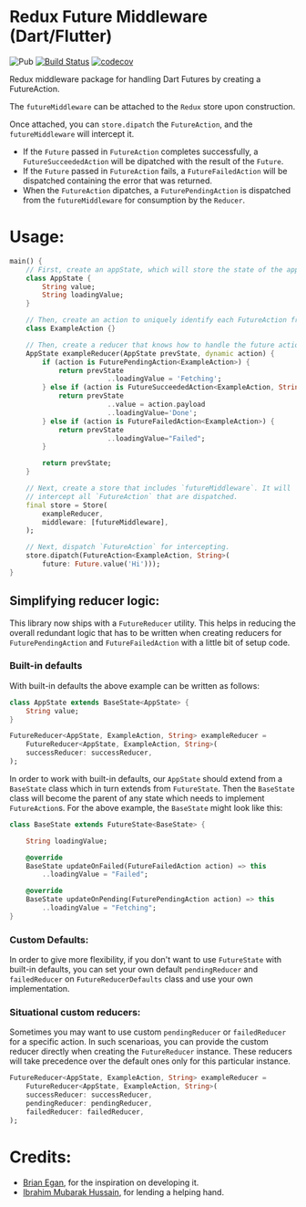 # Redux Future Middleware (Dart/Flutter)

![Pub](https://img.shields.io/pub/v/redux_future_middleware)
[![Build Status](https://travis-ci.org/shbmbhrdwj/redux_future.svg?branch=master)](https://travis-ci.org/shbmbhrdwj/redux_future) [![codecov](https://codecov.io/gh/shbmbhrdwj/redux_future/branch/master/graph/badge.svg)](https://codecov.io/gh/shbmbhrdwj/redux_future)

Redux middleware package for handling Dart Futures by creating a FutureAction.

The `futureMiddleware` can be attached to the `Redux` store upon construction.

Once attached, you can `store.dipatch` the `FutureAction`, and the `futureMiddleware` will intercept it.

- If the `Future` passed in `FutureAction` completes successfully, a `FutureSucceededAction` will be dipatched with the result of the `Future`.
- If the `Future` passed in `FutureAction` fails, a `FutureFailedAction` will be dispatched containing the error that was returned.
- When the `FutureAction` dipatches, a `FuturePendingAction` is dispatched from the `futureMiddleware` for consumption by the `Reducer`.

# Usage:

```dart
main() {
    // First, create an appState, which will store the state of the app at any instant.
    class AppState {
        String value;
        String loadingValue;
    }

    // Then, create an action to uniquely identify each FutureAction from others.
    class ExampleAction {}

    // Then, create a reducer that knows how to handle the future actions
    AppState exampleReducer(AppState prevState, dynamic action) {
        if (action is FuturePendingAction<ExampleAction>) {
            return prevState
                        ..loadingValue = 'Fetching';
        } else if (action is FutureSucceededAction<ExampleAction, String>) {
            return prevState
                        ..value = action.payload
                        ..loadingValue='Done';
        } else if (action is FutureFailedAction<ExampleAction>) {
            return prevState
                        ..loadingValue="Failed";
        }

        return prevState;
    }

    // Next, create a store that includes `futureMiddleware`. It will
    // intercept all `FutureAction` that are dispatched.
    final store = Store(
        exampleReducer,
        middleware: [futureMiddleware],
    );

    // Next, dispatch `FutureAction` for intercepting.
    store.dipatch(FutureAction<ExampleAction, String>(
        future: Future.value('Hi')));
}
```

## Simplifying reducer logic:

This library now ships with a `FutureReducer` utility. This helps in reducing the overall redundant logic that has to be written when creating reducers for `FuturePendingAction` and `FutureFailedAction` with a little bit of setup code.

### Built-in defaults

With built-in defaults the above example can be written as follows:

```dart
class AppState extends BaseState<AppState> {
    String value;
}

FutureReducer<AppState, ExampleAction, String> exampleReducer =
    FutureReducer<AppState, ExampleAction, String>(
    successReducer: successReducer,
);
```

In order to work with built-in defaults, our `AppState` should extend from a `BaseState` class which in turn extends
from `FutureState`. Then the `BaseState` class will become the parent of any state which needs to implement `FutureAction`s. For the above example, the `BaseState` might look like this:

```dart
class BaseState extends FutureState<BaseState> {

    String loadingValue;

    @override
    BaseState updateOnFailed(FutureFailedAction action) => this
        ..loadingValue = "Failed";

    @override
    BaseState updateOnPending(FuturePendingAction action) => this
        ..loadingValue = "Fetching";
}
```

### Custom Defaults:

In order to give more flexibility, if you don't want to use `FutureState` with built-in defaults, you can set your own
default `pendingReducer` and `failedReducer` on `FutureReducerDefaults` class and use your own implementation.

### Situational custom reducers:

Sometimes you may want to use custom `pendingReducer` or `failedReducer` for a specific action. In such scenarioas, you can provide the custom reducer directly when creating the `FutureReducer` instance. These reducers will take precedence over the default ones only for this particular instance.

```dart
FutureReducer<AppState, ExampleAction, String> exampleReducer =
    FutureReducer<AppState, ExampleAction, String>(
    successReducer: successReducer,
    pendingReducer: pendingReducer,
    failedReducer: failedReducer,
);
```

# Credits:

- [Brian Egan](http://github.com/brianegan), for the inspiration on developing it.
- [Ibrahim Mubarak Hussain](https://github.com/ibrahim-mubarak), for lending a helping hand.
